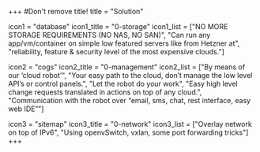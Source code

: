 +++
#Don't remove title!
title = "Solution"

icon1 = "database"
icon1_title = "0-storage"
icon1_list = ["NO MORE STORAGE REQUIREMENTS (NO NAS, NO SAN)", "Can run any app/vm/container on simple low featured servers like from Hetzner at", "reliability, feature & security level of the most expensive clouds."]
                   
icon2 = "cogs"
icon2_title = "0-management"
icon2_list = ["By means of our ‘cloud robot’", "Your easy path to the cloud, don’t manage the low level API’s or control panels.", "Let the robot do your work", "Easy high level change requests translated in actions on top of any cloud.", "Communication with the robot over “email, sms, chat, rest interface, easy web IDE”"]

icon3 = "sitemap"
icon3_title = "0-network"
icon3_list = ["Overlay network on top of IPv6", "Using openvSwitch, vxlan, some port forwarding tricks"]
+++